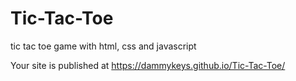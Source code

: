 # Tic-Tac-Toe
tic tac toe game with html, css and javascript

Your site is published at https://dammykeys.github.io/Tic-Tac-Toe/
